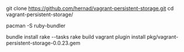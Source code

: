   git clone https://github.com/hernad/vagrant-persistent-storage.git
  cd vagrant-persistent-storage/

  pacman -S ruby-bundler

  bundle install
  rake --tasks
  rake build
  vagrant plugin install pkg/vagrant-persistent-storage-0.0.23.gem


